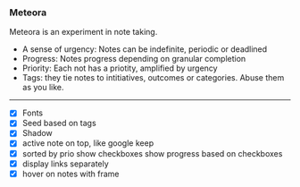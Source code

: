 ### Meteora

Meteora is an experiment in note taking.

- A sense of urgency: Notes can be indefinite, periodic or deadlined
- Progress: Notes progress depending on granular completion
- Priority: Each not has a priotity, amplified by urgency
- Tags: they tie notes to intitiatives, outcomes or categories. Abuse them as you like.


---

- [x] Fonts
- [x] Seed based on tags
- [x] Shadow
- [x] active note on top, like google keep
- [x] sorted by prio
show checkboxes
show progress based on checkboxes
- [x] display links separately
- [x] hover on notes with frame